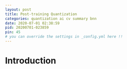```yaml
---
layout: post
title: Post-training Quantization
categories: quantization ai cv summary bnn
date: 2020-07-01 02:38:59
pid: 20200701-023859
pin: 45
# you can override the settings in _config.yml here !!
---
```


# Introduction

